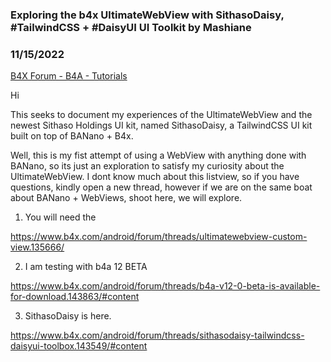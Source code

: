 ### Exploring the b4x UltimateWebView with SithasoDaisy, #TailwindCSS + #DaisyUI UI Toolkit by Mashiane
### 11/15/2022
[B4X Forum - B4A - Tutorials](https://www.b4x.com/android/forum/threads/144143/)

Hi  
  
This seeks to document my experiences of the UltimateWebView and the newest Sithaso Holdings UI kit, named SithasoDaisy, a TailwindCSS UI kit built on top of BANano + B4x.  
  
Well, this is my fist attempt of using a WebView with anything done with BANano, so its just an exploration to satisfy my curiosity about the UltimateWebView. I dont know much about this listview, so if you have questions, kindly open a new thread, however if we are on the same boat about BANano + WebViews, shoot here, we will explore.  
  
1. You will need the  
  
<https://www.b4x.com/android/forum/threads/ultimatewebview-custom-view.135666/>  
  
2. I am testing with b4a 12 BETA  
  
<https://www.b4x.com/android/forum/threads/b4a-v12-0-beta-is-available-for-download.143863/#content>  
  
3. SithasoDaisy is here.  
  
<https://www.b4x.com/android/forum/threads/sithasodaisy-tailwindcss-daisyui-toolbox.143549/#content>